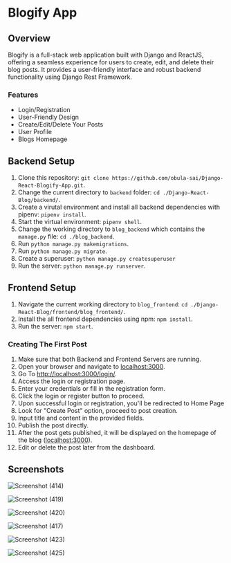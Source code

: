 # Blogify App
## Overview

Blogify is a full-stack web application built with Django and ReactJS, offering a seamless experience for users to create, edit, and delete their blog posts. It provides a user-friendly interface and robust backend functionality using Django Rest Framework.

### Features
* Login/Registration
* User-Friendly Design
* Create/Edit/Delete Your Posts
* User Profile
* Blogs Homepage


## Backend Setup
1. Clone this repository: `git clone https://github.com/obula-sai/Django-React-Blogify-App.git`.
2. Change the current directory to `backend` folder: `cd ./Django-React-Blog/backend/`.
3. Create a virutal environment and install all backend dependencies with pipenv: `pipenv install`.
4. Start the virtual environment: `pipenv shell`.
5. Change the working directory to `blog_backend` which contains the `manage.py` file: `cd ./blog_backend`.
6. Run `python manage.py makemigrations`.
7. Run `python manage.py migrate`.
8. Create a superuser: `python manage.py createsuperuser`
9. Run the server: `python manage.py runserver`.

## Frontend Setup
1. Navigate the current working directory to `blog_frontend`: `cd ./Django-React-Blog/frontend/blog_frontend/`.
2.  Install the all frontend dependencies using npm: `npm install`.
3.  Run the server: `npm start`.

### Creating The First Post
1. Make sure that both Backend and Frontend Servers are running.
2. Open your browser and navigate to [localhost:3000](localhost:3000).
3. Go To [http://localhost:3000/login/](http://localhost:3000/login/).
4. Access the login or registration page.
5. Enter your credentials or fill in the registration form.
6. Click the login or register button to proceed.
7. Upon successful login or registration, you'll be redirected to Home Page
8. Look for "Create Post" option, proceed to post creation.
9. Input title and content in the provided fields.
10. Publish the post directly.
12. After the post gets published, it will be displayed on the homepage of the blog ([localhost:3000](localhost:3000)).
12. Edit or delete the post later from the dashboard.




## Screenshots

![Screenshot (414)](https://github.com/obula-sai/Django-React-Blogify-App/assets/110908237/2a2396e2-b840-410b-9b76-baeb8aa0fe9a)


![Screenshot (419)](https://github.com/obula-sai/Django-React-Blogify-App/assets/110908237/c65fc105-34ac-48d4-8bca-b339c0a290dc)


![Screenshot (420)](https://github.com/obula-sai/Django-React-Blogify-App/assets/110908237/a732b8a2-057d-4dfd-8cbb-a1ecb8a2fe5b)

![Screenshot (417)](https://github.com/obula-sai/Django-React-Blogify-App/assets/110908237/291510cb-a298-4202-acc9-0ef3aec2d507)

![Screenshot (423)](https://github.com/obula-sai/Django-React-Blogify-App/assets/110908237/e37a1120-296e-4ff3-b53a-46e856d40b99)

![Screenshot (425)](https://github.com/obula-sai/Django-React-Blogify-App/assets/110908237/ec0f04a6-c150-4cf8-87ec-2418f2978340)


